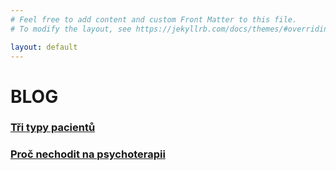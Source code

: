 ```yaml
---
# Feel free to add content and custom Front Matter to this file.
# To modify the layout, see https://jekyllrb.com/docs/themes/#overriding-theme-defaults

layout: default
---
```


# BLOG

<div id="blog" markdown="1" >
<div class="no-link-underline" markdown="1" >
<!--### [Jak tvořit titulky](jak-tvorit-titulky.html) <br>-->

### [Tři typy pacientů](tri-typy-pacientu.html)

### [Proč nechodit na psychoterapii](proc-nechodit-na-psychoterapii.html)

</div>
</div>
